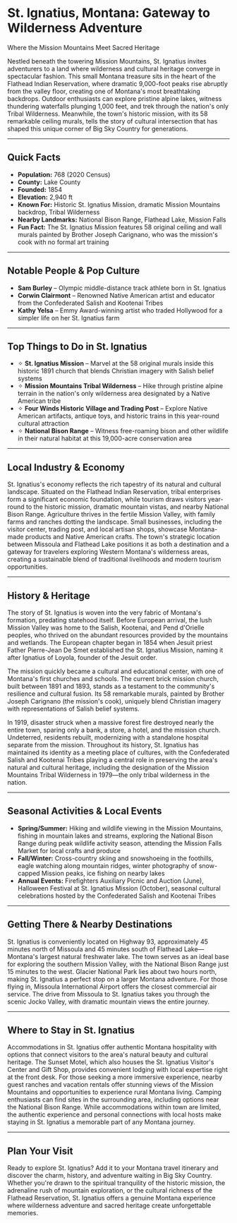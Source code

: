 # St. Ignatius, Montana: Gateway to Wilderness Adventure
Where the Mission Mountains Meet Sacred Heritage

Nestled beneath the towering Mission Mountains, St. Ignatius invites adventurers to a land where wilderness and cultural heritage converge in spectacular fashion. This small Montana treasure sits in the heart of the Flathead Indian Reservation, where dramatic 9,000-foot peaks rise abruptly from the valley floor, creating one of Montana's most breathtaking backdrops. Outdoor enthusiasts can explore pristine alpine lakes, witness thundering waterfalls plunging 1,000 feet, and trek through the nation's only Tribal Wilderness. Meanwhile, the town's historic mission, with its 58 remarkable ceiling murals, tells the story of cultural intersection that has shaped this unique corner of Big Sky Country for generations.

---

## Quick Facts

- **Population:** 768 (2020 Census)
- **County:** Lake County
- **Founded:** 1854
- **Elevation:** 2,940 ft
- **Known For:** Historic St. Ignatius Mission, dramatic Mission Mountains backdrop, Tribal Wilderness
- **Nearby Landmarks:** National Bison Range, Flathead Lake, Mission Falls
- **Fun Fact:** The St. Ignatius Mission features 58 original ceiling and wall murals painted by Brother Joseph Carignano, who was the mission's cook with no formal art training

---

## Notable People & Pop Culture

- **Sam Burley** – Olympic middle-distance track athlete born in St. Ignatius
- **Corwin Clairmont** – Renowned Native American artist and educator from the Confederated Salish and Kootenai Tribes
- **Kathy Yelsa** – Emmy Award-winning artist who traded Hollywood for a simpler life on her St. Ignatius farm

---

## Top Things to Do in St. Ignatius

- ✧ **St. Ignatius Mission** – Marvel at the 58 original murals inside this historic 1891 church that blends Christian imagery with Salish belief systems
- ✧ **Mission Mountains Tribal Wilderness** – Hike through pristine alpine terrain in the nation's only wilderness area designated by a Native American tribe
- ✧ **Four Winds Historic Village and Trading Post** – Explore Native American artifacts, antique toys, and historic trains in this year-round cultural attraction
- ✧ **National Bison Range** – Witness free-roaming bison and other wildlife in their natural habitat at this 19,000-acre conservation area

---

## Local Industry & Economy

St. Ignatius's economy reflects the rich tapestry of its natural and cultural landscape. Situated on the Flathead Indian Reservation, tribal enterprises form a significant economic foundation, while tourism draws visitors year-round to the historic mission, dramatic mountain vistas, and nearby National Bison Range. Agriculture thrives in the fertile Mission Valley, with family farms and ranches dotting the landscape. Small businesses, including the visitor center, trading post, and local artisan shops, showcase Montana-made products and Native American crafts. The town's strategic location between Missoula and Flathead Lake positions it as both a destination and a gateway for travelers exploring Western Montana's wilderness areas, creating a sustainable blend of traditional livelihoods and modern tourism opportunities.

---

## History & Heritage

The story of St. Ignatius is woven into the very fabric of Montana's formation, predating statehood itself. Before European arrival, the lush Mission Valley was home to the Salish, Kootenai, and Pend d'Orielle peoples, who thrived on the abundant resources provided by the mountains and wetlands. The European chapter began in 1854 when Jesuit priest Father Pierre-Jean De Smet established the St. Ignatius Mission, naming it after Ignatius of Loyola, founder of the Jesuit order.

The mission quickly became a cultural and educational center, with one of Montana's first churches and schools. The current brick mission church, built between 1891 and 1893, stands as a testament to the community's resilience and cultural fusion. Its 58 remarkable murals, painted by Brother Joseph Carignano (the mission's cook), uniquely blend Christian imagery with representations of Salish belief systems.

In 1919, disaster struck when a massive forest fire destroyed nearly the entire town, sparing only a bank, a store, a hotel, and the mission church. Undeterred, residents rebuilt, modernizing with a standalone hospital separate from the mission. Throughout its history, St. Ignatius has maintained its identity as a meeting place of cultures, with the Confederated Salish and Kootenai Tribes playing a central role in preserving the area's natural and cultural heritage, including the designation of the Mission Mountains Tribal Wilderness in 1979—the only tribal wilderness in the nation.

---

## Seasonal Activities & Local Events

- **Spring/Summer:** Hiking and wildlife viewing in the Mission Mountains, fishing in mountain lakes and streams, exploring the National Bison Range during peak wildlife activity season, attending the Mission Falls Market for local crafts and produce
- **Fall/Winter:** Cross-country skiing and snowshoeing in the foothills, eagle watching along mountain ridges, winter photography of snow-capped Mission peaks, ice fishing on nearby lakes
- **Annual Events:** Firefighters Auxiliary Picnic and Auction (June), Halloween Festival at St. Ignatius Mission (October), seasonal cultural celebrations hosted by the Confederated Salish and Kootenai Tribes

---

## Getting There & Nearby Destinations

St. Ignatius is conveniently located on Highway 93, approximately 45 minutes north of Missoula and 45 minutes south of Flathead Lake—Montana's largest natural freshwater lake. The town serves as an ideal base for exploring the southern Mission Valley, with the National Bison Range just 15 minutes to the west. Glacier National Park lies about two hours north, making St. Ignatius a perfect stop on a larger Montana adventure. For those flying in, Missoula International Airport offers the closest commercial air service. The drive from Missoula to St. Ignatius takes you through the scenic Jocko Valley, with dramatic mountain views the entire journey.

---

## Where to Stay in St. Ignatius

Accommodations in St. Ignatius offer authentic Montana hospitality with options that connect visitors to the area's natural beauty and cultural heritage. The Sunset Motel, which also houses the St. Ignatius Visitor's Center and Gift Shop, provides convenient lodging with local expertise right at the front desk. For those seeking a more immersive experience, nearby guest ranches and vacation rentals offer stunning views of the Mission Mountains and opportunities to experience rural Montana living. Camping enthusiasts can find sites in the surrounding area, including options near the National Bison Range. While accommodations within town are limited, the authentic experience and personal connections with local hosts make staying in St. Ignatius a memorable part of any Montana journey.

---

## Plan Your Visit

Ready to explore St. Ignatius? Add it to your Montana travel itinerary and discover the charm, history, and adventure waiting in Big Sky Country. Whether you're drawn to the spiritual tranquility of the historic mission, the adrenaline rush of mountain exploration, or the cultural richness of the Flathead Reservation, St. Ignatius offers a genuine Montana experience where wilderness adventure and sacred heritage create unforgettable memories.

